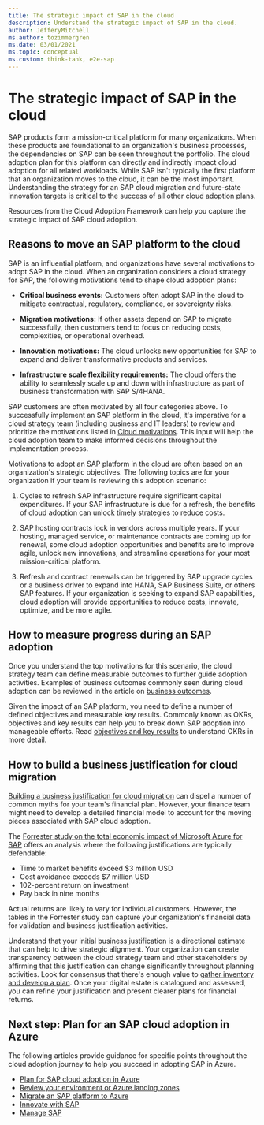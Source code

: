 ```yaml
---
title: The strategic impact of SAP in the cloud
description: Understand the strategic impact of SAP in the cloud.
author: JefferyMitchell
ms.author: tozimmergren
ms.date: 03/01/2021
ms.topic: conceptual
ms.custom: think-tank, e2e-sap
---
```


# The strategic impact of SAP in the cloud

SAP products form a mission-critical platform for many organizations. When these products are foundational to an organization's business processes, the dependencies on SAP can be seen throughout the portfolio. The cloud adoption plan for this platform can directly and indirectly impact cloud adoption for all related workloads. While SAP isn't typically the first platform that an organization moves to the cloud, it can be the most important. Understanding the strategy for an SAP cloud migration and future-state innovation targets is critical to the success of all other cloud adoption plans.

Resources from the Cloud Adoption Framework can help you capture the strategic impact of SAP cloud adoption.

## Reasons to move an SAP platform to the cloud

SAP is an influential platform, and organizations have several motivations to adopt SAP in the cloud. When an organization considers a cloud strategy for SAP, the following motivations tend to shape cloud adoption plans:

- **Critical business events:** Customers often adopt SAP in the cloud to mitigate contractual, regulatory, compliance, or sovereignty risks.

- **Migration motivations:** If other assets depend on SAP to migrate successfully, then customers tend to focus on reducing costs, complexities, or operational overhead.

- **Innovation motivations:** The cloud unlocks new opportunities for SAP to expand and deliver transformative products and services.

- **Infrastructure scale flexibility requirements:** The cloud offers the ability to seamlessly scale up and down with infrastructure as part of business transformation with SAP S/4HANA.

SAP customers are often motivated by all four categories above. To successfully implement an SAP platform in the cloud, it's imperative for a cloud strategy team (including business and IT leaders) to review and prioritize the motivations listed in [Cloud motivations](../../strategy/motivations.md). This input will help the cloud adoption team to make informed decisions throughout the implementation process.

Motivations to adopt an SAP platform in the cloud are often based on an organization's strategic objectives. The following topics are for your organization if your team is reviewing this adoption scenario:

1. Cycles to refresh SAP infrastructure require significant capital expenditures. If your SAP infrastructure is due for a refresh, the benefits of cloud adoption can unlock timely strategies to reduce costs.

1. SAP hosting contracts lock in vendors across multiple years. If your hosting, managed service, or maintenance contracts are coming up for renewal, some cloud adoption opportunities and benefits are to improve agile, unlock new innovations, and streamline operations for your most mission-critical platform.

1. Refresh and contract renewals can be triggered by SAP upgrade cycles or a business driver to expand into HANA, SAP Business Suite, or others SAP features. If your organization is seeking to expand SAP capabilities, cloud adoption will provide opportunities to reduce costs, innovate, optimize, and be more agile.

## How to measure progress during an SAP adoption

Once you understand the top motivations for this scenario, the cloud strategy team can define measurable outcomes to further guide adoption activities. Examples of business outcomes commonly seen during cloud adoption can be reviewed in the article on [business outcomes](../../strategy/business-outcomes/index.md).

Given the impact of an SAP platform, you need to define a number of defined objectives and measurable key results. Commonly known as OKRs, objectives and key results can help you to break down SAP adoption into manageable efforts. Read [objectives and key results](../../strategy/business-outcomes/okr.md) to understand OKRs in more detail.

## How to build a business justification for cloud migration

[Building a business justification for cloud migration](../../strategy/cloud-migration-business-case.md) can dispel a number of common myths for your team's financial plan. However, your finance team might need to develop a detailed financial model to account for the moving pieces associated with SAP cloud adoption.

The [Forrester study on the total economic impact of Microsoft Azure for SAP](https://azure.microsoft.com/resources/sap-on-azure-forrester-tei/) offers an analysis where the following justifications are typically defendable:

- Time to market benefits exceed $3 million USD
- Cost avoidance exceeds $7 million USD
- 102-percent return on investment
- Pay back in nine months

Actual returns are likely to vary for individual customers. However, the tables in the Forrester study can capture your organization's financial data for validation and business justification activities.

Understand that your initial business justification is a directional estimate that can help to drive strategic alignment. Your organization can create transparency between the cloud strategy team and other stakeholders by affirming that this justification can change significantly throughout planning activities. Look for consensus that there's enough value to [gather inventory and develop a plan](./plan.md). Once your digital estate is catalogued and assessed, you can refine your justification and present clearer plans for financial returns.

## Next step: Plan for an SAP cloud adoption in Azure

The following articles provide guidance for specific points throughout the cloud adoption journey to help you succeed in adopting SAP in Azure.

- [Plan for SAP cloud adoption in Azure](./plan.md)
- [Review your environment or Azure landing zones](./ready.md)
- [Migrate an SAP platform to Azure](./migrate.md)
- [Innovate with SAP](./innovate.md)
- [Manage SAP](./manage.md)
